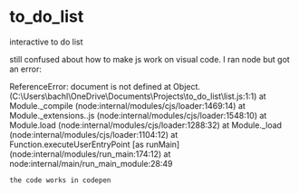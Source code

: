# to_do_list

interactive to do list

still confused about how to make js work on visual code. I ran node but got an error:

ReferenceError: document is not defined
    at Object.<anonymous> (C:\Users\bachl\OneDrive\Documents\Projects\to_do_list\list.js:1:1)
    at Module._compile (node:internal/modules/cjs/loader:1469:14)
    at Module._extensions..js (node:internal/modules/cjs/loader:1548:10)
    at Module.load (node:internal/modules/cjs/loader:1288:32)
    at Module._load (node:internal/modules/cjs/loader:1104:12)
    at Function.executeUserEntryPoint [as runMain] (node:internal/modules/run_main:174:12)
    at node:internal/main/run_main_module:28:49




    the code works in codepen